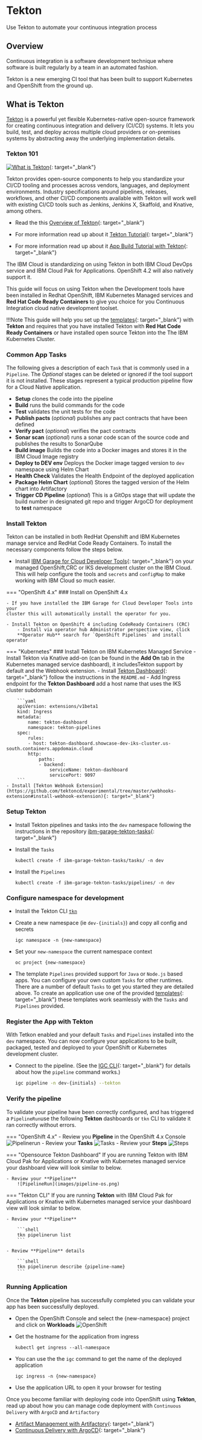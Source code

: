 # Tekton

Use Tekton to automate your continuous integration process

## Overview

Continuous integration is a software development technique where software is built regularly by a team in an automated fashion.

Tekton is a new emerging CI tool that has been built to support Kubernetes and OpenShift from the ground up.

## What is Tekton

[Tekton](https://tekton.dev/) is a powerful yet flexible Kubernetes-native open-source framework for creating continuous integration and delivery (CI/CD) systems. It lets you build, test, and deploy across multiple cloud providers or on-premises systems by abstracting away the underlying implementation details.

### Tekton 101

[![What is Tekton](http://img.youtube.com/vi/TWxKD9dLpmk/0.jpg)](https://youtu.be/TWxKD9dLpmk "What is Tekton"){: target="_blank"}

Tekton provides open-source components to help you standardize your CI/CD tooling and processes across vendors, languages, and deployment environments. Industry specifications around pipelines, releases, workflows, and other CI/CD components available with Tekton will work well with existing CI/CD tools such as Jenkins, Jenkins X, Skaffold, and Knative, among others.

- Read the this [Overview of Tekton](/tools/tekton#what-is-tekton){: target="_blank"}

- For more information read up about it [Tekton Tutorial](https://developer.ibm.com/tutorials/knative-build-app-development-with-tekton/){: target="_blank"}

- For more information read up about it [App Build Tutorial with Tekton](https://developer.ibm.com/tutorials/knative-build-app-development-with-tekton/){: target="_blank"}

The IBM Cloud is standardizing on using Tekton in both IBM Cloud DevOps service and IBM Cloud Pak for Applications. OpenShift 4.2 will also natively support it.

This guide will focus on using Tekton when the Development tools have been installed in Redhat OpenShift, IBM Kubernetes Managed services and **Red Hat Code Ready Containers** to give you choice for you Continuous Integration cloud native development toolset.

!!!Note
    This guide will help you set up the [templates](/starterkits){: target="_blank"} with  **Tekton** and requires that you have installed Tekton with **Red Hat Code Ready Containers** or have installed open source Tekton into the The IBM Kubernetes Cluster.

### Common App Tasks

The following gives a description of each `Task` that is commonly used in a
 `Pipeline`. The *Optional* stages can be deleted or ignored if the tool support it is not installed. These stages represent a typical production pipeline flow for a Cloud Native application.

- **Setup** clones the code into the pipeline
- **Build** runs the build commands for the code
- **Test** validates the unit tests for the code
- **Publish pacts** (*optional*) publishes any pact contracts that have been defined
- **Verify pact** (*optional*) verifies the pact contracts
- **Sonar scan** (*optional*) runs a sonar code scan of the source code and publishes the results to SonarQube
- **Build image** Builds the code into a Docker images and stores it in the IBM Cloud Image registry
- **Deploy to DEV env** Deploys the Docker image tagged version to `dev` namespace using Helm Chart
- **Health Check** Validates the Health Endpoint of the deployed application
- **Package Helm Chart** (*optional*) Stores the tagged version of the Helm chart into Artifactory
- **Trigger CD Pipeline** (*optional*) This is a GitOps stage that will
 update the build number in designated git repo and trigger ArgoCD for
  deployment to **test** namespace

### Install Tekton

Tekton can be installed in both RedHat Openshift and IBM Kubernetes manage
 service and RedHat Code Ready Containers. To install the necessary
  components follow the steps below.

- Install [IBM Garage for Cloud Developer Tools](/admin){: target="_blank"} on your
 managed OpenShift,CRC or IKS development cluster on the IBM Cloud. This will
  help configure the tools and `secrets` and `configMap` to make working with
   IBM Cloud so much easier.

=== "OpenShift 4.x"
    ### Install on OpenShift 4.x

    - If you have installed the IBM Garage for Cloud Developer Tools into your
    cluster this will automatically install the operator for you.

    - Install Tekton on OpenShift 4 including CodeReady Containers (CRC)
        - Install via operator hub Administrator perspective view, click
        **Operator Hub** search for `OpenShift Pipelines` and install operator

=== "Kubernetes"
    ### Install Tekton on IBM Kubernetes Managed Service
    - Install Tekton via Knative add-on (can be found in the **Add On** tab in the Kubernetes managed service dashboard), it includesTekton support by default and the Webhook extension.
    - Install [Tekton Dashboard](https://github.com/tektoncd/dashboard#install-dashboard){: target="_blank"} follow the instructions in the `README.md`
    - Add Ingress endpoint for the **Tekton Dashboard** add a host name that uses the IKS cluster subdomain

        ```yaml
        apiVersion: extensions/v1beta1
        kind: Ingress
        metadata:
            name: tekton-dashboard
            namespace: tekton-pipelines
        spec:
            rules:
            - host: tekton-dashboard.showcase-dev-iks-cluster.us-south.containers.appdomain.cloud
            http:
                paths:
                - backend:
                    serviceName: tekton-dashboard
                    servicePort: 9097
        ```
    - Install [Tekton Webhook Extension](https://github.com/tektoncd/experimental/tree/master/webhooks-extension#install-webhook-extension){: target="_blank"}

### Setup Tekton

- Install Tekton pipelines and tasks into the `dev` namespace following the
 instructions in the repository [ibm-garage-tekton-tasks](https://github.com/cloud-native-toolkit/ibm-garage-tekton-tasks/blob/master/README.md){: target="_blank"}
- Install the `Tasks`

    ```shell
    kubectl create -f ibm-garage-tekton-tasks/tasks/ -n dev
    ```

- Install the `Pipelines`

    ```shell
    kubectl create -f ibm-garage-tekton-tasks/pipelines/ -n dev
    ```

### Configure namespace for development

- Install the Tekton CLI [`tkn`](https://github.com/tektoncd/cli)

- Create a new namespace (ie `dev-{initials}`) and copy all config and secrets

  ```shell
  igc namespace -n {new-namespace}
  ```

- Set your `new-namespace` the current namespace context

  ```shell
  oc project {new-namespace}
  ```

- The template `Pipelines` provided support for `Java` or `Node.js` based apps. You can configure your own custom `Tasks` for other runtimes. There are a number of default `Tasks` to get you started they are detailed above. To create an application use one of the provided [templates](/starterkits){: target="_blank"} these templates work seamlessly with the `Tasks` and `Pipelines` provided.

### Register the App with Tekton

With Tetkon enabled and your default `Tasks` and `Pipelines` installed into
 the `dev` namespace. You can now configure your applications to be built, packaged, tested and deployed to your OpenShift or Kubernetes development cluster.

- Connect to the pipeline. (See the [IGC CLI](/getting-started/cli){: target="_blank"} for details about how the `pipeline` command works.)

    ```bash
    igc pipeline -n dev-{initials} --tekton
    ```

### Verify the pipeline

To validate your pipeline have been correctly configured, and has triggered a `PipelineRun`use the following **Tekton** dashboards or `tkn` CLI to validate it ran correctly without errors.

=== "OpenShift 4.x"
    - Review you **Pipeline** in the OpenShift 4.x Console
        ![Pipelinerun](images/pipeline.png)
    - Review your **Tasks**
        ![Tasks](images/tasks.png)
    - Review your **Steps**
        ![Steps](images/steps.png)

=== "Opensource Tekton Dashboard"
    If you are running Tekton with IBM Cloud Pak for Applications or Knative with Kubernetes managed service your dashboard view will look similar to below.

    - Review your **Pipeline**
        ![PipelineRun](images/pipeline-os.png)

=== "Tekton CLI"
    If you are running **Tekton** with IBM Cloud Pak for Applications or Knative
    with Kubernetes managed service your dashboard view will look similar to below.

    - Review your **Pipeline**

        ```shell
        tkn pipelinerun list
        ```

    - Review **Pipeline** details

        ```shell
        tkn pipelinerun describe {pipeline-name}
        ```

### Running Application

Once the **Tekton** pipeline has successfully completed you can validate your app has been successfully deployed.

- Open the OpenShift Console and select the {new-namespace} project and click on **Workloads**
    ![OpenShift](images/openshiftconsole.png)

- Get the hostname for the application from ingress

    ```shell
    kubectl get ingress --all-namespace
    ```

- You can use the the `igc` command to get the name of the deployed application

    ```shell
    igc ingress -n {new-namespace}
    ```

- Use the application URL to open it your browser for testing

Once you become familiar with deploying code into OpenShift using **Tekton**, read up about how you can manage code deployment with `Continuous Delivery` with `ArgoCD` and `Artifactory`

- [Artifact Management with Artifactory](/getting-started-day-1/artifact-management){: target="_blank"}
- [Continuous Delivery with ArgoCD](/getting-started-day-2/continuous-delivery){: target="_blank"}
